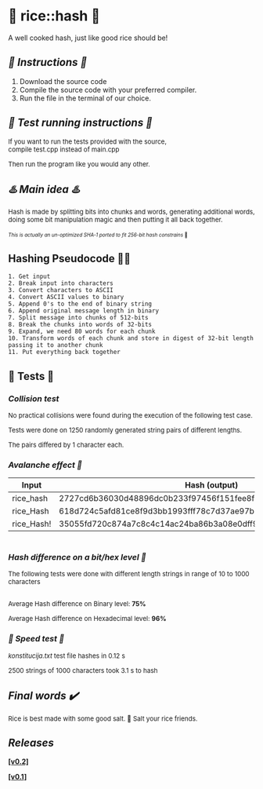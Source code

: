 # 🍙 rice::hash 🍙
A well cooked hash, just like good rice should be!

## <i>📰 Instructions 📰</i>

1. Download the source code
2. Compile the source code with your preferred compiler.
3. Run the file in the terminal of our choice.

## <i>🧪 Test running instructions 💉</i>
<font size="2">
If you want to run the tests provided with the source, <br>compile test.cpp instead of main.cpp

Then run the program like you would any other.
</font>
## <i>♨️ Main idea ♨️</i>
<font size="2">
Hash is made by splitting bits into chunks and words, generating additional words, doing some bit manipulation magic and then putting it all back together.</font>
<br><br><font size="1"><i>This is actually an un-optimized SHA-1 ported to fit 256-bit hash constrains</i> 🤫</font>

## Hashing Pseudocode 👩‍🔬

```
1. Get input
2. Break input into characters
3. Convert characters to ASCII
4. Convert ASCII values to binary
5. Append 0's to the end of binary string
6. Append original message length in binary
7. Split message into chunks of 512-bits
8. Break the chunks into words of 32-bits
9. Expand, we need 80 words for each chunk
10. Transform words of each chunk and store in digest of 32-bit length passing it to another chunk
11. Put everything back together
```

## 🍡 Tests 🍡

### <i>Collision test</i>

<font size="2">No practical collisions were found during the execution of the following test case.

Tests were done on 1250 randomly generated string pairs of different lengths.

The pairs differed by 1 character each.
</font>

### <i>Avalanche effect 💨</i>

| Input | Hash  (output)                   |
| ------------------ | ------------------------------------------------------------ |
| rice_hash           | 2727cd6b36030d48896dc0b233f97456f151fee8f18ff7b3eb1bc5f9801c1dc4 |
| rice_Hash           | 618d724c5afd81ce8f9d3bb1993fff78c7d37ae97b7e31b7660c000881606dd9 |
| rice_Hash!          | 35055fd720c874a7c8c4c14ac24ba86b3a08e0dff952b172f2dfd087ba47d61d |

### </br><i>Hash difference on a bit/hex level 👾</i>
<font size="2">
The following tests were done with different length strings in range of 10 to 1000 characters

<br>Average Hash difference on Binary level: **75%**

Average Hash difference on Hexadecimal level: **96%**
</font>

### <i>🏁 Speed test 🏁</i>
<font size="2">
<i>konstitucija.txt</i> test file hashes in 0.12 s

2500 strings of 1000 characters took 3.1 s to hash
</font>
## <i>Final words ✔️</i>
<font size="2">
Rice is best made with some good salt. 🧂 Salt your rice friends.
</font>

 ## <i>Releases</i>
 
[**[v0.2]**](https://github.com/NeonRice/Rice_Hash/releases/tag/0.2) 
 
[**[v0.1]**](https://github.com/NeonRice/Rice_Hash/releases/tag/0.1) 
  